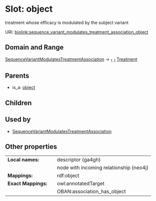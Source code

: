 
# Slot: object


treatment whose efficacy is modulated by the subject variant

URI: [biolink:sequence_variant_modulates_treatment_association_object](https://w3id.org/biolink/sequence_variant_modulates_treatment_association_object)


## Domain and Range

[SequenceVariantModulatesTreatmentAssociation](SequenceVariantModulatesTreatmentAssociation.md) &#8594;  <sub>1..1</sub> [Treatment](Treatment.md)

## Parents

 *  is_a: [object](object.md)

## Children


## Used by

 * [SequenceVariantModulatesTreatmentAssociation](SequenceVariantModulatesTreatmentAssociation.md)

## Other properties

|  |  |  |
| --- | --- | --- |
| **Local names:** | | descriptor (ga4gh) |
|  | | node with incoming relationship (neo4j) |
| **Mappings:** | | rdf:object |
| **Exact Mappings:** | | owl:annotatedTarget |
|  | | OBAN:association_has_object |

